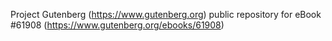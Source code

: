 Project Gutenberg (https://www.gutenberg.org) public repository for eBook #61908 (https://www.gutenberg.org/ebooks/61908)
